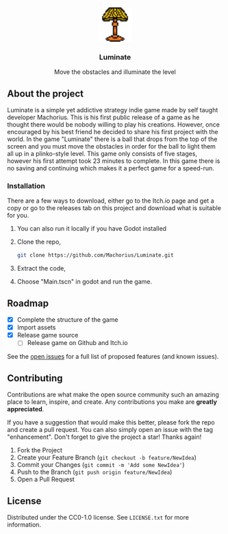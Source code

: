 <br />
<div align="center">
  <a href="https://github.com/Machorius/Luminate">
    <img src="Icons/jgr-splash.png" alt="Logo" width="80" height="80">
  </a>

<h3 align="center">Luminate</h3>

  <p align="center">
    Move the obstacles and illuminate the level
  </p>
</div>

<!-- GETTING STARTED -->
## About the project

  Luminate is a simple yet addictive strategy indie game made by self taught developer Machorius.
This is his first public release of a game as he thought there would be nobody willing to play his creations. 
However, once encouraged by his best friend he decided to share his first project with the world. 
In the game "Luminate" there is a ball that drops from the top of the screen and you must move the obstacles in order for the ball to light them all up in a plinko-style level. 
This game only consists of five stages, however his first attempt took 23 minutes to complete. 
In this game there is no saving and continuing which makes it a perfect game for a speed-run. 



### Installation

There are a few ways to download, either go to the Itch.io page and get a copy or go to the releases tab on this project and download what is suitable for you.

1. You can also run it locally if you have Godot installed
2. Clone the repo,
   ```sh
   git clone https://github.com/Machorius/Luminate.git
   ```
3. Extract the code,

4. Choose "Main.tscn" in godot and run the game.
 




<!-- ROADMAP -->
## Roadmap

- [x] Complete the structure of the game
- [x] Import assets
- [x] Release game source
    - [ ] Release game on Github and Itch.io

See the [open issues](https://github.com/Machorius/Luminate/issues) for a full list of proposed features (and known issues).


<!-- CONTRIBUTING -->
## Contributing

Contributions are what make the open source community such an amazing place to learn, inspire, and create. Any contributions you make are **greatly appreciated**.

If you have a suggestion that would make this better, please fork the repo and create a pull request. You can also simply open an issue with the tag "enhancement".
Don't forget to give the project a star! Thanks again!

1. Fork the Project
2. Create your Feature Branch (`git checkout -b feature/NewIdea`)
3. Commit your Changes (`git commit -m 'Add some NewIdea'`)
4. Push to the Branch (`git push origin feature/NewIdea`)
5. Open a Pull Request



<!-- LICENSE -->
## License

Distributed under the CC0-1.0 license. See `LICENSE.txt` for more information.

